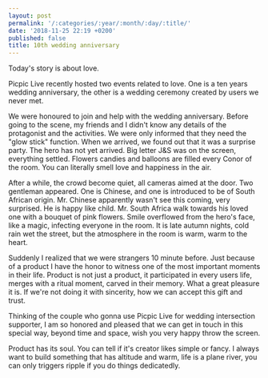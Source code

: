 ```yaml
---
layout: post
permalink: '/:categories/:year/:month/:day/:title/'
date: '2018-11-25 22:19 +0200'
published: false
title: 10th wedding anniversary
---
```

Today's story is about love.

Picpic Live recently hosted two events related to love. One is a ten years wedding anniversary, the other is a wedding ceremony created by users we never met.

We were honoured to join and help with the wedding anniversary. Before going to the scene, my friends and I didn't know any details of the protagonist and the activities. We were only informed that they need the "glow stick" function. When we arrived, we found out that it was a surprise party. The hero has not yet arrived. Big letter J&S was on the screen, everything settled. Flowers candies and balloons are filled every Conor of the room. You can literally smell love and happiness in the air.

After a while, the crowd become quiet, all cameras aimed at the door. Two gentleman appeared. One is Chinese, and one is introduced to be of South African origin. Mr. Chinese apparently wasn't see this coming, very surprised. He is happy like child. Mr. South Africa walk towards his loved one with a bouquet of pink flowers. Smile overflowed from the hero's face, like a magic, infecting everyone in the room. It is late autumn nights, cold rain wet the street, but the atmosphere in the room is warm, warm to the heart.

Suddenly I realized that we were strangers 10 minute before. Just because of a product I have the honor to witness one of the most important moments in their life. Product is not just a product, it participated in every users life, merges with a ritual moment, carved in their memory. What a great pleasure it is. If we're not doing it with sincerity, how we can accept this gift and trust.


Thinking of the couple who gonna use Picpic Live for wedding intersection supporter, I am so honored and pleased that we can get in touch in this special way, beyond time and space, wish you very happy throw the screen.


Product has its soul. You can tell if it's creator likes simple or fancy. I always want to build something that has altitude and warm, life is a plane river, you can only triggers ripple if you do things dedicatedly.
